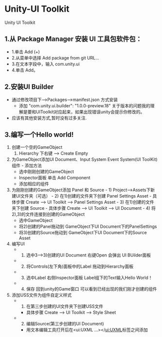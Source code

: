 # Unity-UI Toolkit
Unity UI Toolkit
## 1.从 Package Manager 安装 UI 工具包软件包：
  - 1.单击 Add (+) 
  - 2.从菜单中选择 Add package from git URL… 
  - 3.在文本字段中，输入 com.unity.ui 
  - 4.单击 Add。
## 2.安装UI Builder
   - 通过修改项目下-->Packages-->manifest.json 方式安装
      - 添加 "com.unity.ui.builder": "1.0.0-preview.18"
         关于版本的问题我的理解是要和UIToolkit对应起来，如果出现错误unity会提示你修改的。
   - 应该有其他安装方式,暂时没有过多关注.
## 3.编写一个Hello world!
   1. 创建一个空的GameObject
      1) Hierarchy 下右键 --> Create Empty
   2. 为GameObject添加UI Document、Input System Event System(UI ToolKit)组件
     - 添加方法  
      - 选中刚刚创建的GameObject 
      - Inspector面板 单击 Add Component
      - 添加相应的组件
   3. 为刚刚创建的GameObject添加 Panel 和 Source
     - 1) Project-->Assets下新建UI文件夹（可选）
     - 2) 在1)创建的文件夹下创建 Panel Settings Asset
          - 具体步骤 Create --> UI Toolkit --> Panel Settings Asset
     - 3) 在1)创建的文件夹下创建 Source
          - 具体步骤 Create --> UI Toolkit --> UI Document
     - 4) 将 2),3)的文件连接到创建的GameObject
      - 选中GameObject
      - 将2)创建的Panel拖动到 GameObject下UI Document下的PanelSettings
      - 将3)创建的Source拖动到 GameObject下UI Document下的Source Asset
   4. 编写UI
      - 1) 选中3-->3)创建的UI Document 右键Open 会弹出 UI BUilder面板
      - 2) 将Controls(左下角)面板中的Label 拖动到Hierarchy面板
      - 3) 选中Label 右侧Inspector面板 Label组下的Text输入Hello World！
      - 4) 保存 回到unity的Game窗口 可以看到已经出现的我们刚才创建的组件
   5. 添加USS文件为组件自定义样式
      - 1) 在第三步创建的UI文件夹下创建USS文件
        - 具体步骤 Create --> UI Toolkit --> Style Sheet
      - 2) 编辑Source(第三步创建的UI Document)
        - 用文本编辑工具打开后在<ui:UXML ...></<ui:UXML>标签之间添加 <Style src="MyUI.uss" /> MyUI.uss为刚刚第一步创建的文件
      - 3) 像写css一样写一个样式
        - 第一步创建的文件下添加
          ```css
            .MyUI{
              color: red;
            }
          ``` 
       - 4) 将刚刚创建的样式添加到Source
        参考第四步的 编写UI 找到Style Class List输入刚才书写的MyUI 单击Add Style Class to List
       - 5) 保存 回到unity的Game窗口 可以看到已我们刚才创建的组件 文字已经变成红色了
  
